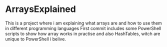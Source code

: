 # ArraysExplained
This is a project where i am explaining what arrays are and how to use them in different programming languages
First commit includes some PowerShell scripts to show how array works in practise and also HashTables, witch are unique to PowerShell i belive.
